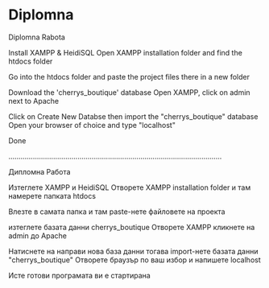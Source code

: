 # Diplomna
Diplomna Rabota

Install XAMPP & HeidiSQL
Open XAMPP installation folder and find the htdocs folder

Go into the htdocs folder and paste the project files there in a new folder

Download the 'cherrys_boutique' database
Open XAMPP, click on admin next to Apache

Click on Create New Databse then import the "cherrys_boutique" database
Open your browser of choice and type "localhost"

Done

.........................................................................................................

Дипломна Работа

Изтеглете  XAMPP и HeidiSQL
Отворете XAMPP installation folder и там намерете папката htdocs

Влезте в самата папка и там paste-нете файловете на проекта

изтеглете базата данни cherrys_boutique
Отворете XAMPP кликнете на admin до Apache

Натиснете на направи нова база данни тогава import-нете базата данни "cherrys_boutique"
Отворете браузър по ваш избор и напишете localhost

Исте готови
програмата ви е стартирана
